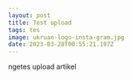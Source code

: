 ```yaml
---
layout: post
title: Test upload
tags: tes
image: ukruan-logo-insta-gram.jpg
date: 2023-03-28T00:55:21.197Z
---
```

n﻿getes upload artikel
